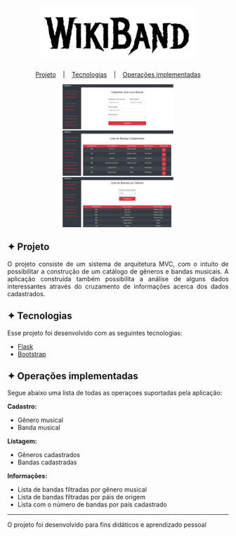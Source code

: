<h1 align="center">
    <img alt="Logo" title="WkiBand" src="images/wikilogo.png" width="360px" />
</h1>

<p align="center">
  <a href="#-projeto">Projeto</a>
  &nbsp;&nbsp;&nbsp;|&nbsp;&nbsp;&nbsp;
  <a href="#-tecnologias">Tecnologias</a>
  &nbsp;&nbsp;&nbsp;|&nbsp;&nbsp;&nbsp;
  <a href="#-operações-implementadas">Operações implementadas</a>
</p>

<p align="center">
    <img alt="Tela 1" title="App" src="images/NovaBanda.png" width="50%"/>
    <img alt="Tela 2" title="App" src="images/ListaDeBandas.png" width="50%"/>
    <img alt="Tela 3" title="App" src="images/BandasPorGenero.png" width="50%"/>
</p>

## ✦ Projeto
<p align="justify">
O projeto consiste de um sistema de arquitetura MVC, com o intuito de possibilitar a construção de um catálogo de gêneros e bandas musicais. A aplicação construída também possibilita a análise de alguns dados interessantes através do cruzamento de informações acerca dos dados cadastrados.
</p>

## ✦ Tecnologias
Esse projeto foi desenvolvido com as seguintes tecnologias:
- [Flask](https://flask.palletsprojects.com/en/1.1.x/)
- [Bootstrap](https://getbootstrap.com/)

## ✦ Operações implementadas
<p align="justify">
Segue abaixo uma lista de todas as operaçoes suportadas pela aplicação:
</p>

**Cadastro:**
- Gênero musical
- Banda musical

**Listagem:**
- Gêneros cadastrados
- Bandas cadastradas

**Informações:**
- Lista de bandas filtradas por gênero musical
- Lista de bandas filtradas por páis de origem
- Lista com o número de bandas por país cadastrado

---
<p align="justify">
O projeto foi desenvolvido para fins didáticos e aprendizado pessoal
</p>
